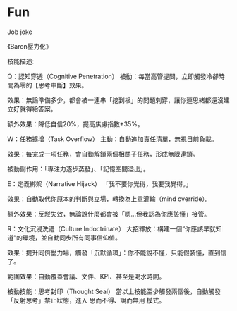 # Fun
Job joke

《Baron壓力化》

技能描述:

Q：認知穿透（Cognitive Penetration）
被動：每當高管提問，立即觸發冷卻時間為零的【思考中斷】效果。

效果：無論準備多少，都會被一連串「挖到根」的問題刺穿，讓你連思緒都還沒建立好就得給答案。

額外效果：降低自信20%，提高焦慮指數+35%。



W：任務擴增（Task Overflow）
主動：自動追加責任清單，無視目前負載。

效果：每完成一項任務，會自動解鎖兩個相關子任務，形成無限連鎖。

被動副作用：「專注力逐步蒸發」、「記憶空間溢出」。



E：定義綁架（Narrative Hijack）
「我不要你覺得，我要我覺得。」

效果：自動取代你原本的判斷與立場，轉換為上意灌輸（mind override）。

額外效果：反駁失效，無論說什麼都會被「嗯…但我認為你應該懂」接管。



R：文化沉浸洗禮（Culture Indoctrinate）
大招釋放：構建一個“你應該早就知道”的環境，並自動同步所有同事信仰值。

效果：提升同儕壓力場，觸發「沉默循環」：你不能說不懂，只能假裝懂，直到信了。

範圍效果：自動覆蓋會議、文件、KPI、甚至是喝水時間。

被動技能：思考封印（Thought Seal）
當以上技能至少觸發兩個後，自動觸發「反射思考」禁止狀態，進入 思而不得、說而無用 模式。

